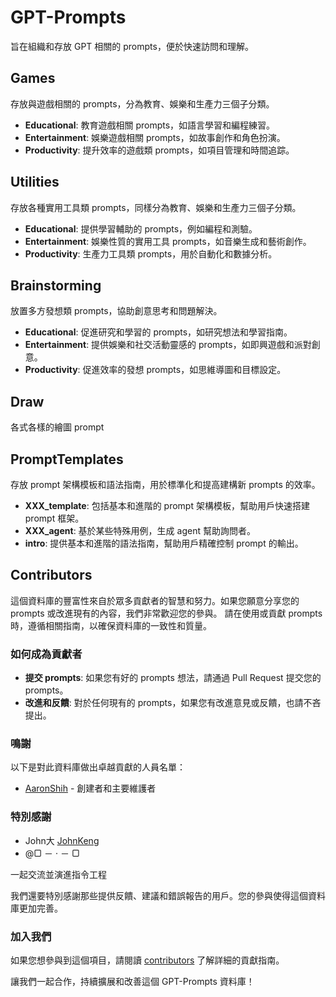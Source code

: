 # GPT-Prompts

旨在組織和存放 GPT 相關的 prompts，便於快速訪問和理解。

## Games

存放與遊戲相關的 prompts，分為教育、娛樂和生產力三個子分類。

- **Educational**: 教育遊戲相關 prompts，如語言學習和編程練習。
- **Entertainment**: 娛樂遊戲相關 prompts，如故事創作和角色扮演。
- **Productivity**: 提升效率的遊戲類 prompts，如項目管理和時間追踪。

## Utilities

存放各種實用工具類 prompts，同樣分為教育、娛樂和生產力三個子分類。

- **Educational**: 提供學習輔助的 prompts，例如編程和測驗。
- **Entertainment**: 娛樂性質的實用工具 prompts，如音樂生成和藝術創作。
- **Productivity**: 生產力工具類 prompts，用於自動化和數據分析。

## Brainstorming

放置多方發想類 prompts，協助創意思考和問題解決。

- **Educational**: 促進研究和學習的 prompts，如研究想法和學習指南。
- **Entertainment**: 提供娛樂和社交活動靈感的 prompts，如即興遊戲和派對創意。
- **Productivity**: 促進效率的發想 prompts，如思維導圖和目標設定。

## Draw

各式各樣的繪圖 prompt

## PromptTemplates

存放 prompt 架構模板和語法指南，用於標準化和提高建構新 prompts 的效率。

- **XXX_template**: 包括基本和進階的 prompt 架構模板，幫助用戶快速搭建 prompt 框架。
- **XXX_agent**: 基於某些特殊用例，生成 agent 幫助詢問者。
- **intro**: 提供基本和進階的語法指南，幫助用戶精確控制 prompt 的輸出。

## Contributors

這個資料庫的豐富性來自於眾多貢獻者的智慧和努力。如果您願意分享您的 prompts 或改進現有的內容，我們非常歡迎您的參與。
請在使用或貢獻 prompts 時，遵循相關指南，以確保資料庫的一致性和質量。

### 如何成為貢獻者

- **提交 prompts**: 如果您有好的 prompts 想法，請通過 Pull Request 提交您的 prompts。
- **改進和反饋**: 對於任何現有的 prompts，如果您有改進意見或反饋，也請不吝提出。

### 鳴謝

以下是對此資料庫做出卓越貢獻的人員名單：

- [AaronShih](https://github.com/eepson123tw) - 創建者和主要維護者

### 特別感謝

- John大 [JohnKeng](https://github.com/JohnKeng)
- @▢ － · － ▢ 

一起交流並演進指令工程

我們還要特別感謝那些提供反饋、建議和錯誤報告的用戶。您的參與使得這個資料庫更加完善。

### 加入我們

如果您想參與到這個項目，請閱讀 [contributors](#contributors) 了解詳細的貢獻指南。

讓我們一起合作，持續擴展和改善這個 GPT-Prompts 資料庫！
